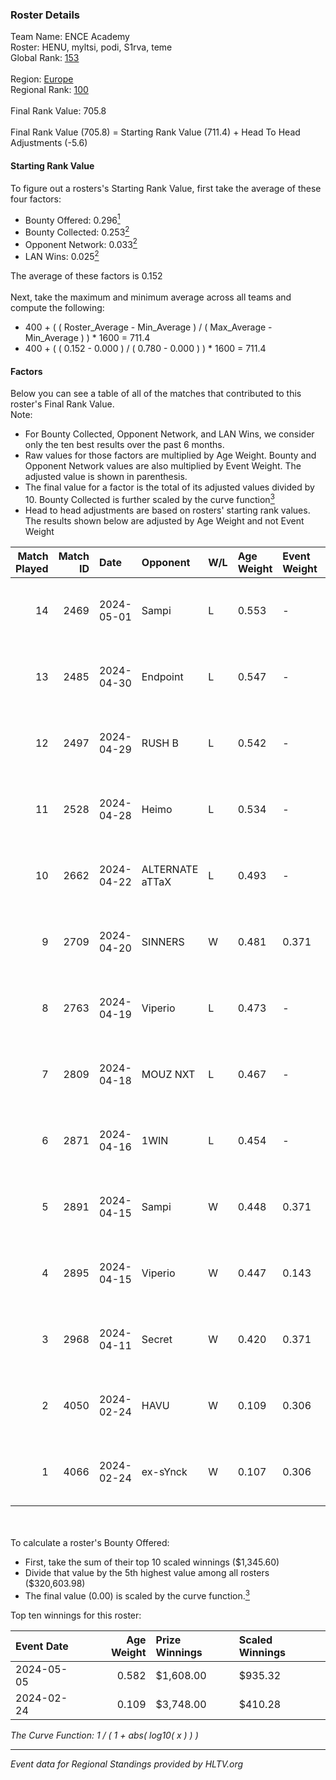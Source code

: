 ### Roster Details<br />
Team Name: ENCE Academy<br />
Roster: HENU, myltsi, podi, S1rva, teme<br />
Global Rank: [153](../standings_global.md)<br />
<br />
Region: [Europe]( ../standings_europe.md)<br />
Regional Rank: [100]( ../standings_europe.md)<br />
<br />
Final Rank Value:  705.8<br />
<br />
Final Rank Value (705.8) = Starting Rank Value (711.4) + Head To Head Adjustments (-5.6)<br />

#### Starting Rank Value<br />
To figure out a rosters's Starting Rank Value, first take the average of these four factors:<br />
- Bounty Offered: 0.296[<sup>1</sup>](#table2)
- Bounty Collected: 0.253[<sup>2</sup>](#table1)
- Opponent Network: 0.033[<sup>2</sup>](#table1)
- LAN Wins: 0.025[<sup>2</sup>](#table1)

The average of these factors is 0.152<br />
<br />
Next, take the maximum and minimum average across all teams and compute the following:<br />
- 400 + ( ( Roster_Average - Min_Average ) / ( Max_Average - Min_Average ) ) * 1600 = 711.4
- 400 + ( ( 0.152 - 0.000 ) / ( 0.780 - 0.000 ) ) * 1600 = 711.4


#### Factors<br />
Below you can see a table of all of the matches that contributed to this roster's Final Rank Value.<br />
Note:<br />

- For Bounty Collected, Opponent Network, and LAN Wins, we consider only the ten best results over the past 6 months.
- Raw values for those factors are multiplied by Age Weight. Bounty and Opponent Network values are also multiplied by Event Weight. The adjusted value is shown in parenthesis.
- The final value for a factor is the total of its adjusted values divided by 10. Bounty Collected is further scaled by the curve function[<sup>3</sup>](#curveFunction)
- Head to head adjustments are based on rosters' starting rank values. The results shown below are adjusted by Age Weight and not Event Weight
<span id="table1"></span><br />


| Match Played | Match ID | Date       | Opponent        | W/L | Age Weight | Event Weight | Bounty Collected | Opponent Network | LAN Wins  | H2H Adj. | Roster                          |
| -: | -: | :- | :- | :- | :- | :- | :- | :- | :- | -: | :- |
|           14 |     2469 | 2024-05-01 | Sampi           | L   | 0.553      | -            | -                | -                | -         |    -4.04 | HENU, myltsi, podi, S1rva, teme |
|           13 |     2485 | 2024-04-30 | Endpoint        | L   | 0.547      | -            | -                | -                | -         |    -4.42 | HENU, myltsi, podi, S1rva, teme |
|           12 |     2497 | 2024-04-29 | RUSH B          | L   | 0.542      | -            | -                | -                | -         |    -5.04 | HENU, myltsi, podi, S1rva, teme |
|           11 |     2528 | 2024-04-28 | Heimo           | L   | 0.534      | -            | -                | -                | -         |    -9.50 | HENU, myltsi, podi, S1rva, teme |
|           10 |     2662 | 2024-04-22 | ALTERNATE aTTaX | L   | 0.493      | -            | -                | -                | -         |    -3.65 | HENU, myltsi, podi, S1rva, teme |
|            9 |     2709 | 2024-04-20 | SINNERS         | W   | 0.481      | 0.371        | 0.037 (0.007)    | 0.808 (0.144)    | 0 (0.000) |    13.86 | HENU, myltsi, podi, S1rva, teme |
|            8 |     2763 | 2024-04-19 | Viperio         | L   | 0.473      | -            | -                | -                | -         |    -9.41 | HENU, myltsi, podi, S1rva, teme |
|            7 |     2809 | 2024-04-18 | MOUZ NXT        | L   | 0.467      | -            | -                | -                | -         |    -2.10 | HENU, myltsi, podi, S1rva, teme |
|            6 |     2871 | 2024-04-16 | 1WIN            | L   | 0.454      | -            | -                | -                | -         |    -3.30 | HENU, myltsi, podi, S1rva, teme |
|            5 |     2891 | 2024-04-15 | Sampi           | W   | 0.448      | 0.371        | 0.027 (0.004)    | 1.000 (0.166)    | 0 (0.000) |    10.51 | HENU, myltsi, podi, S1rva, teme |
|            4 |     2895 | 2024-04-15 | Viperio         | W   | 0.447      | 0.143        | 0.001 (0.000)    | 0.036 (0.002)    | 0 (0.000) |     5.29 | HENU, myltsi, podi, S1rva, teme |
|            3 |     2968 | 2024-04-11 | Secret          | W   | 0.420      | 0.371        | 0.000 (0.000)    | 0.056 (0.009)    | 0 (0.000) |     3.71 | HENU, myltsi, podi, S1rva, teme |
|            2 |     4050 | 2024-02-24 | HAVU            | W   | 0.109      | 0.306        | 0.001 (0.000)    | 0.156 (0.005)    | 1 (0.109) |     1.70 | HENU, myltsi, podi, S1rva, teme |
|            1 |     4066 | 2024-02-24 | ex-sYnck        | W   | 0.107      | 0.306        | 0.000 (0.000)    | 0.015 (0.000)    | 1 (0.107) |     0.77 | HENU, myltsi, podi, S1rva, teme |

<br />
<span id="table2"></span><br />
To calculate a roster's Bounty Offered:<br />

- First, take the sum of their top 10 scaled winnings ($1,345.60)
- Divide that value by the 5th highest value among all rosters ($320,603.98)
- The final value (0.00) is scaled by the curve function.[<sup>3</sup>](#curveFunction)

Top ten winnings for this roster:<br />

| Event Date | Age Weight | Prize Winnings | Scaled Winnings |
| :- | -: | :- | :- |
| 2024-05-05 |      0.582 | $1,608.00      | $935.32         |
| 2024-02-24 |      0.109 | $3,748.00      | $410.28         |


<span id="curveFunction"></span>_The Curve Function: 1 / ( 1 + abs( log10( x ) ) )_<br />

---
_Event data for Regional Standings provided by HLTV.org_<br />
